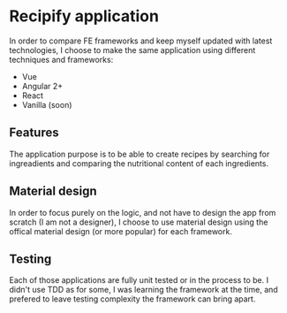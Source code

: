 # Recipify application

In order to compare FE frameworks and keep myself updated with latest technologies, I choose to make the same application using different techniques and frameworks: 
- Vue
- Angular 2+
- React
- Vanilla (soon)

## Features
The application purpose is to be able to create recipes by searching for ingreadients and comparing the nutritional content of each ingredients.

## Material design
In order to focus purely on the logic, and not have to design the app from scratch (I am not a designer), I choose to use material design using the offical material design (or more popular) for each framework. 

## Testing
Each of those applications are fully unit tested or in the process to be. I didn't use TDD as for some, I was learning the framework at the time, and prefered to leave testing complexity the framework can bring apart.
